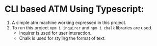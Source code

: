 # CLI based ATM Using Typescript:
1. A simple atm machine working expressed in this project.
2. To run this project `npm i inquirer` and `npm i chalk` libraries are used.
   - Inquirer is used for user interaction.
   - Chalk is used for styling the format of text.
